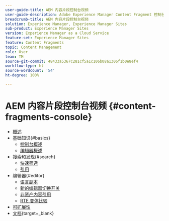 ```yaml
---
user-guide-title: AEM 内容片段控制台视频
user-guide-description: Adobe Experience Manager Content Fragment 控制台的视频集合。
breadcrumb-title: AEM 内容片段控制台视频
solution: Experience Manager, Experience Manager Sites
sub-product: Experience Manager Sites
version: Experience Manager as a Cloud Service
feature-set: Experience Manager Sites
feature: Content Fragments
topic: Content Management
role: User
team: TM
source-git-commit: 48433a5367c281cf5a1c106b08a1306f1b0e8ef4
workflow-type: ht
source-wordcount: '54'
ht-degree: 100%

---
```



# AEM 内容片段控制台视频 {#content-fragments-console}

+ [概述](overview.md)
+ 基础知识{#basics}
   + [控制台概述](./basics/content-fragments-console.md)
   + [编辑器概述](./basics/content-fragment-editor.md)
+ 搜索和发现{#search}
   + [快速筛选](search/fast-filtering.md)
   + [引用](search/references.md)
+ 编辑器{#editor}
   + [语言副本](editor/language-copies.md)
   + [新的编辑器切换开关](editor/new-editor-toggle.md)
   + [非资产内容引用](editor/non-asset-content-references.md)
   + [RTE 变体比较](editor/rte-variant-compare.md)
+ [可扩展性](https://experienceleague.adobe.com/docs/experience-manager-learn/cloud-service/developing/extensibility/content-fragments/overview.html)
+ [文档](https://experienceleague.adobe.com/docs/experience-manager-cloud-service/content/sites/administering/content-fragments/content-fragments-console.html){target=_blank}
